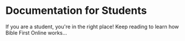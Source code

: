 # Documentation for Students

If you are a student, you're in the right place! Keep reading to learn how Bible First Online works...
